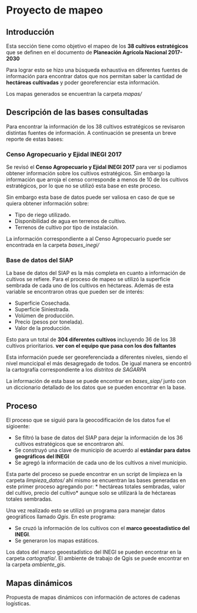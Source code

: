 # Proyecto de mapeo

## Introducción

Esta sección tiene como objetivo el mapeo de los **38 cultivos estratégicos** que se definen en el documento de **Planeación Agrícola Nacional 2017-2030**

Para lograr esto se hizo una búsqueda exhaustiva en diferentes fuentes de información para encontrar datos que nos permitan saber la cantidad de **hectáreas cultivadas** y poder georeferenciar esta información.

Los mapas generados se encuentran la carpeta *mapas/*  

## Descripción de las bases consultadas

Para encontrar la información de los 38 cultivos estratégicos se revisaron distintas fuentes de información. A continuación se presenta un breve reporte de estas bases:

### Censo Agropecuario y Ejidal INEGI 2017

Se revisó el **Censo Agropecuario y Ejidal INEGI 2017** para ver si podiamos obtener información sobre los cultivos estratégicos. Sin embargo la información que arroja el censo corresponde a menos de 10 de los cultivos estratégicos, por lo que no se utilizó esta base en este proceso.

Sin embargo esta base de datos puede ser valiosa en caso de que se quiera obtener información sobre:  
- Tipo de riego utilizado.  
- Disponibilidad de agua en terrenos de cultivo.  
- Terrenos de cultivo por tipo de instalación.  

La información correspondiente a al Censo Agropecuario puede ser encontrada en la carpeta *bases_inegi/*  

### Base de datos del SIAP

La base de datos del SIAP es la más completa en cuanto a información de cultivos se refiere. Para el proceso de mapeo se utilizó la superficie sembrada de cada uno de los cultivos en héctareas. Además de esta variable se encontraron otras que pueden ser de interés:  

- Superficie Cosechada.  
- Superficie Siniestrada.  
- Volúmen de producción.  
- Precio (pesos por tonelada).  
- Valor de la producción.  

Esto para un total de **304 diferentes cultivos** incluyendo 36 de los 38 cultivos prioritarios. **ver con el equipo que pasa con los dos faltantes**

Esta información puede ser georeferenciada a diferentes niveles, siendo el nivel muncicipal el más desagregado de todos. De igual manera se encontró la cartografía correspondiente a los *distritos de SAGARPA*

La información de esta base se puede encontrar en *bases_siap/* junto con un diccionario detallado de los datos que se pueden encontrar en la base.

## Proceso

El proceso que se siguió para la geocodificación de los datos fue el sigioente:

- Se filtró la base de datos del SIAP para dejar la información de los 36 cultivos estratégicos que se encontraron ahí.
- Se construyó una clave de municipio de acuerdo al **estándar para datos geográficos del INEGI**
- Se agregó la información de cada uno de los cultivos a nivel municipio.

Esta parte del proceso se puede encontrar en un script de limpieza en la carpeta *limpieza_datos/* ahí mismo se encuentran las bases generadas en este primer proceso agregando por: * hectáreas totales sembradas, valor del cultivo, precio del cultivo* aunque solo se utilizará la de héctareas totales sembradas.  

Una vez realizado esto se utilizó un programa para manejar datos geográficos llamado *Qgis*. En este programa:  

- Se cruzó la información de los cultivos con el **marco geoestadístico del INEGI**.   
- Se generaron los mapas estáticos.  

Los datos del marco geoestadístico del INEGI se pueden encontrar en la carpeta *cartografía/*.
El ambiente de trabajo de Qgis se puede encontrar en la carpeta *ambiente_gis*.

## Mapas dinámicos

Propuesta de mapas dinámicos con información de actores de cadenas logísticas.

















